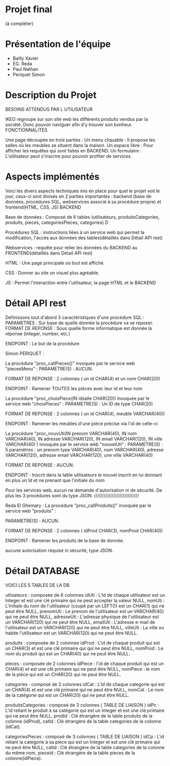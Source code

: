 # Projet final
(à compléter)
# Présentation de l'équipe
* Bailly Xavier
* EG. Reda
* Paul Nathan
* Periquet Simon

# Description du Projet
BESOINS ATTENDUS PAR L UTILISATEUR

IKEO regroupe sur son site web les différents produits vendus par la société. Donc pouvoir naviguer afin d'y trouver son bonheur.
FONCTIONNALITES

Une page découpée en trois parties : Un menu cliquable : Il propose les salles où les meubles se situent dans la maison. Un espace libre : Pour afficher les requêtes qui sont faites en BACKEND. Un formulaire : L'utilisateur peut s'inscrire pour pouvoir profiter de services.
# Aspects implémentés
Voici les divers aspects techniques mis en place pour quel le projet voit le jour, ceux-ci sont divisés en 2 parties importantes : backend (base de données, procédures SQL, webservices associé à sa procédure propre) et frontend(HTML, CSS, JS) BACKEND

Base de données : Composé de 6 tables (utilisateurs, produitsCategories, produits, pieces, categoriesPieces, categories) D

Procédures SQL : instructions liées à un service web qui permet la modification, l'accès aux données des tables(détaillés dans Détail API rest)

Webservices : requête pour relier les données du BACKEND au FRONTEND(détaillés dans Détail API rest)

HTML : Une page principale où tout est affiché.

CSS : Donner au site un visuel plus agréable.

JS : Permet l'interaction entre l'utilisateur, la page HTML et le BACKEND

# Détail API rest 
Définissons tout d'abord 3 caractéristiques d'une procédure SQL : PARAMETRES : Sur base de quelle donnée la procédure va se reposer. FORMAT DE REPONSE : Sous quelle forme informatique est donnée la réponse (integer, number, etc.)

ENDPOINT : Le but de la procédure

Simon PERIQUET :

La procédure "proc_callPieces()" invoquée par le service web "piecesMenu" :
PARAMETRE(S) : AUCUN.

FORMAT DE REPONSE : 2 colonnes ( un id CHAR(4) et un nom CHAR(20))

ENDPOINT : Ramener TOUTES les pièces avec leur id et leur nom

La procédure "proc_choixPiece(IN idsalle CHAR(20)) invoquée par le service web "choixPieces" :
PARAMETRE(S) : Un ID de type CHAR(20)

FORMAT DE REPONSE : 2 colonnes ( un id CHAR(4), meuble VARCHAR(40))

ENDPOINT : Ramener les meubles d'une pièce précise via l'id de celle-ci

La procédure "proc_nouvUti(IN prenom VARCHAR(40), IN nom VARCHAR(40), IN adresse VARCHAR(120), IN email VARCHAR(120), IN ville VARCHAR(40) ) invoquée par le service web "nouvelUti" :
PARAMETRE(S) : 5 paramètres : un prenom type VARCHAR(40), nom VARCHAR(40), adresse VARCHAR(120), adresse email VARCHAR(120), une ville VARCHAR(40)

FORMAT DE REPONSE : AUCUN.

ENDPOINT : Inscrit dans la table utilisateurs le nouvel inscrit en lui donnant en plus un Id et ne prenant que l'initiale du nom

Pour les services web, aucun ne demande d'autorisation ni de sécurité. De plus les 3 procédures sont du type JSON.
////////////////////////////

Reda El Ghemary :
La procédure "proc_callProduits()" invoquée par le service web "produits" :

PARAMETRE(S) : AUCUN.

FORMAT DE REPONSE : 2 colonnes ( idProd CHAR(3), nomProd CHAR(40))

ENDPOINT : Ramener les produits de la base de donnée.

aucune autorisation requise ni sécurité, type JSON.

# Détail DATABASE
VOICI LES 5 TABLES DE LA DB

utlisateurs : composée de 6 colonnes idUti : L'Id de chaque utilisateur est un Integer et est une clé primaire qui ne peut accepter la valeur NULL, nomUti : L'initiale du nom de l'utilisateur (coupé par un LEFT()) est un CHAR(1) qui ne peut être NULL, prenomUti : Le prenom de l'utilisateur est un VARCHAR(40) qui ne peut être NULL, adresseUti : L'adresse physique de l'utilisateur est un VARCHAR(120) qui ne peut être NULL, emailUti : L'adresse e-mail de l'utilisateur est un VARCHAR(120) qui ne peut être NULL, villeUti : La ville ou habite l'utilisateur est un VARCHAR(120) qui ne peut être NULL.

produits : composée de 2 colonnes idProd : L'id de chaque produit qui est un CHAR(3) et est une clé primaire qui qui ne peut être NULL, nomProd : Le nom du produit qui est un CHAR(40) qui ne peut être NULL.

pieces : composée de 2 colonnes idPiece : l'id de chaque produit qui est un CHAR(4) et est une clé primaire qui ne peut être NULL, nomPiece : le nom de la pièce qui est un CHAR(20) qui ne peut être NULL.

categories : composé de 2 colonnes idCat : L'id de chaque categorie qui est un CHAR(4) et est une clé primaire qui ne peut être NULL, nomCat : Le nom de la catégorie qui est un CHAR(20) qui ne peut être NULL.

produitsCategories : composé de 3 colonnes ( TABLE DE LIAISON ) idPc : L'id reliant le produit à sa catégorie qui est un Integer et est une clé primaire qui ne peut être NULL, prodId : Clé étrangère de la table produits de la colonne (idProd), catId : Clé étrangère de la table categories de la colonne (idCat).

categoriesPieces : composé de 3 colonnes ( TABLE DE LIAISON ) idCp : L'id reliant la categorie à sa pièce qui est un Integer et est une clé primaire qui ne peut être NULL, catId : Clé étrangère de la table categories de la colonne du même nom, pieceId : Clé étrangère de la table pieces de la colonne(idPiece).


